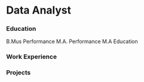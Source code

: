 # Data Analyst


### Education
B.Mus Performance
M.A. Performance
M.A Education

### Work Experience




### Projects

